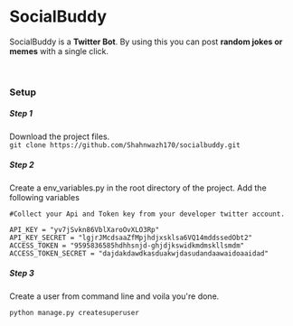 # SocialBuddy

SocialBuddy is a <b>Twitter Bot</b>. By using this you can post <b>random jokes or memes</b> with a single click.


<br>

### Setup
##### Step 1 
Download the project files.
<br>
```git clone https://github.com/Shahnwazh170/socialbuddy.git```

##### Step 2
Create a env_variables.py in the root directory of the project.
Add the following variables 
```
#Collect your Api and Token key from your developer twitter account. 

API_KEY = "yv7jSvkn86VblXaroOvXLO3Rp"
API_KEY_SECRET = "lgjrJMcdsaaZfMpjhdjxsklsa6VQ14mddssedObt2"
ACCESS_TOKEN = "9595836585hdhhsnjd-ghjdjkswidkmdmskllsmdm"
ACCESS_TOKEN_SECRET = "dajdakdawdkasduakwjdasudandaawaidoaaidad"
```

##### Step 3
Create a user from command line and voila you're done.
```
python manage.py createsuperuser
```

